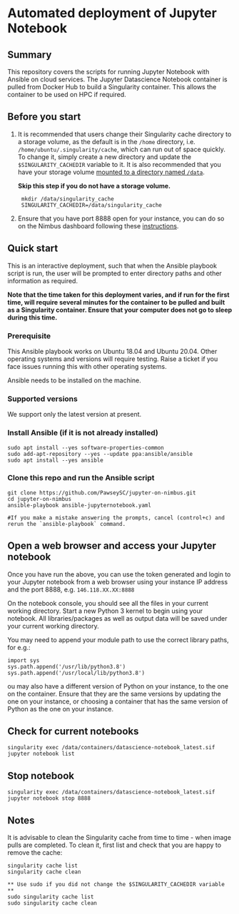 # Automated deployment of Jupyter Notebook

## Summary
This repository covers the scripts for running Jupyter Notebook with Ansible on cloud services. The Jupyter Datascience Notebook container is pulled from Docker Hub to build a Singularity container. This allows the container to be used on HPC if required. 


## Before you start

1. It is recommended that users change their Singularity cache directory to a storage volume, as the default is in the `/home` directory, i.e. `/home/ubuntu/.singularity/cache`, which can run out of space quickly. To change it, simply create a new directory and update the `$SINGULARITY_CACHEDIR` variable to it. It is also recommended that you have your storage volume [mounted to a directory named `/data`](https://support.pawsey.org.au/documentation/display/US/Attach+a+Storage+Volume).
    
    **Skip this step if you do not have a storage volume.**

        mkdir /data/singularity_cache
        SINGULARITY_CACHEDIR=/data/singularity_cache

2. Ensure that you have port 8888 open for your instance, you can do so on the Nimbus dashboard following these [instructions](https://support.pawsey.org.au/documentation/pages/viewpage.action?pageId=92832676#NimbusforBioinformatics-JupyterNotebook).


## Quick start
This is an interactive deployment, such that when the Ansible playbook script is run, the user will be prompted to enter directory paths and other information as required.

**Note that the time taken for this deployment varies, and if run for the first time, will require several minutes for the container to be pulled and built as a Singularity container. Ensure that your computer does not go to sleep during this time.**

### Prerequisite
This Ansible playbook works on Ubuntu 18.04 and Ubuntu 20.04. Other operating systems and versions will require testing. Raise a ticket if you face issues running this with other operating systems.

Ansible needs to be installed on the machine.

### Supported versions
We support only the latest version at present.

### Install Ansible (if it is not already installed)

    sudo apt install --yes software-properties-common
    sudo add-apt-repository --yes --update ppa:ansible/ansible
    sudo apt install --yes ansible
    
### Clone this repo and run the Ansible script

    git clone https://github.com/PawseySC/jupyter-on-nimbus.git
    cd jupyter-on-nimbus
    ansible-playbook ansible-jupyternotebook.yaml

    #If you make a mistake answering the prompts, cancel (control+c) and rerun the `ansible-playbook` command.

## Open a web browser and access your Jupyter notebook

Once you have run the above, you can use the token generated and login to your Jupyter notebook from a web browser using your instance IP address and the port 8888, e.g. `146.118.XX.XX:8888`

On the notebook console, you should see all the files in your current working directory. Start a new Python 3 kernel to begin using your notebook. All libraries/packages as well as output data will be saved under your current working directory.

You may need to append your module path to use the correct library paths, for e.g.:

    import sys
    sys.path.append('/usr/lib/python3.8')
    sys.path.append('/usr/local/lib/python3.8')

ou may also have a different version of Python on your instance, to the one on the container. Ensure that they are the same versions by updating the one on your instance, or choosing a container that has the same version of Python as the one on your instance.

## Check for current notebooks

    singularity exec /data/containers/datascience-notebook_latest.sif jupyter notebook list

## Stop notebook

    singularity exec /data/containers/datascience-notebook_latest.sif jupyter notebook stop 8888


## Notes

It is advisable to clean the Singularity cache from time to time - when image pulls are completed. To clean it, first list and check that you are happy to remove the cache:

    singularity cache list
    singularity cache clean

    ** Use sudo if you did not change the $SINGULARITY_CACHEDIR variable **
    sudo singularity cache list
    sudo singularity cache clean
